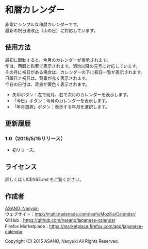 和暦カレンダー
==============

非常にシンプルな和暦カレンダーです。  
最新の祝日法改正（山の日）に対応しています。

使用方法
--------

最初に起動すると、今月のカレンダーが表示されます。  
年は、西暦と和暦で表示されます。明治以降の元号に対応しています。  
その月に祝日がある場合は、カレンダーの下に祝日一覧が表示されます。  
日曜日と祝日は、背景が赤く表示されます。  
今日の日付は、背景が黄色く表示されます。

  * 矢印ボタン：左で前月、右で次月のカレンダーを表示します。
  * 「今日」ボタン：今月のカレンダーを表示します。
  * 「年月選択」ボタン：表示する年月を選択します。

更新履歴
--------

### 1.0（2015/5/15リリース）

  * 初リリース。

ライセンス
----------

詳しくは LICENSE.md をご覧ください。

作成者
------

[ASANO, Naoyuki](http://multi.nadenade.com/leafy/)  
ウェブサイト：<http://multi.nadenade.com/leafy/Mozilla/Calendar/>  
GitHub：<https://github.com/nasano/japanese-calendar>  
Firefox Marketplace：<https://marketplace.firefox.com/app/japanese-calendar>

Copyright (C) 2015 ASANO, Naoyuki All Rights Reserved.
